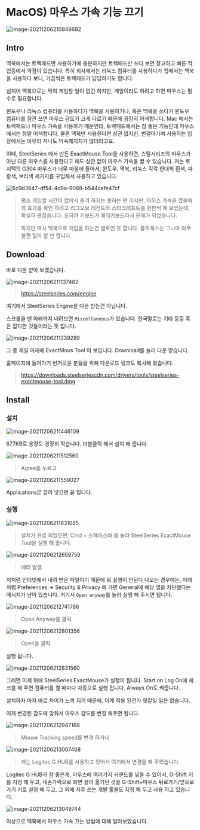 # MacOS) 마우스 가속 기능 끄기

![image-20211206210849682](https://raw.githubusercontent.com/Shane-Park/markdownBlog/master/OS/mac/tips/exactMouseTool.assets/image-20211206210849682.webp)

## Intro

맥북에서는 트랙패드면 사용하기에 충분하지만 트랙패드만 쓰다 보면 정교하고 빠른 작업등에서 약점이 있습니다. 특히 회사에서는 리눅스 컴퓨터를 사용하다가 집에서는 맥북을 사용하다 보니, 가끔씩은 트랙패드가 답답하기도 합니다. 

심지어 맥북으로는 딱히 게임할 일이 없긴 하지만, 게임이라도 하려고 하면 마우스는 필수로 필요합니다.

윈도우나 리눅스 컴퓨터를 사용하다가 맥북을 사용하거나, 혹은 맥북을 쓰다가 윈도우 컴퓨터를 잠깐 쓰면 마우스 감도가 크게 다르기 때문에 굉장히 어색합니다. Mac 에서는 트랙패드나 마우스 가속을 사용하기 때문인데, 트랙패드에서는 참 좋은 기능인데 마우스에서는 정말 어색합니다. 물론 맥북만 사용한다면 상관 없지만, 번갈아가며 사용하는 입장에서는 아무리 지나도 익숙해지지가 않더라고요.

이때, SteelSeries 에서 만든 ExactMouse Tool을 사용하면, 스틸시리즈의 마우스가 아닌 다른 마우스를 사용한다고 해도 상관 없이 마우스 가속을 끌 수 있습니다. 저는 로지택의 G304 마우스가 너무 마음에 들어서, 윈도우, 맥북, 리눅스 각각 한대씩 흰색, 파랑색, 보라색 세가지를 구입해서 사용하고 있습니다.

![6c9d3647-df54-4d8a-9088-b544cefe47cf](https://raw.githubusercontent.com/Shane-Park/markdownBlog/master/OS/mac/tips/exactMouseTool.assets/6c9d3647-df54-4d8a-9088-b544cefe47cf.webp)

> 평소 게임할 시간이 없어서 즐겨 하지는 못하는 편 이지만, 마우스 가속을 껐을때의 효과를 확인 하려고 리그오브 레전드와 스타크래프트를 한판씩 해 보았는데, 확실히 괜찮습니다. 오히려 키보드가  매직키보드라서 문제가 되었습니다.
>
> 하지만 역시 맥북으로 게임을 하는건 별로인 듯 합니다. 롤토체스는 그나마 아무불편 없이 할 만 합니다.

## Download

바로 다운 받아 보겠습니다.

![image-20211206211137482](https://raw.githubusercontent.com/Shane-Park/markdownBlog/master/OS/mac/tips/exactMouseTool.assets/image-20211206211137482.webp)

>  https://steelseries.com/engine

여기에서 SteelSeries Engine을 다운 받는건 아닙니다. 

스크롤을 맨 아래까지 내려보면 `Miscellaneous`가 있습니다. 한국말로는 기타 등등 혹은 잡다한 것들이라는 뜻 입니다.

![image-20211206211239289](https://raw.githubusercontent.com/Shane-Park/markdownBlog/master/OS/mac/tips/exactMouseTool.assets/image-20211206211239289.webp)

그 중 제일 아래에 ExactMous Tool 이 보입니다. Download를 눌러 다운 받습니다.

홈페이지에 들어가기 번거로운 분들을 위해 다운로드 링크도 복사해 왔습니다.

> https://downloads.steelseriescdn.com/drivers/tools/steelseries-exactmouse-tool.dmg

## Install

### 설치

![image-20211206211446109](https://raw.githubusercontent.com/Shane-Park/markdownBlog/master/OS/mac/tips/exactMouseTool.assets/image-20211206211446109.webp)

677KB로 용량도 굉장히 작습니다. 더블클릭 해서 설치 해 줍니다.

![image-20211206211512560](https://raw.githubusercontent.com/Shane-Park/markdownBlog/master/OS/mac/tips/exactMouseTool.assets/image-20211206211512560.webp)

> Agree를 누르고

![image-20211206211559027](https://raw.githubusercontent.com/Shane-Park/markdownBlog/master/OS/mac/tips/exactMouseTool.assets/image-20211206211559027.webp)

Applications로 끌어 넣으면 끝 입니다.

### 실행

![image-20211206211631085](https://raw.githubusercontent.com/Shane-Park/markdownBlog/master/OS/mac/tips/exactMouseTool.assets/image-20211206211631085.webp)

> 설치가 완료 되었으면, Cmd + 스페이스바 를 눌러 SteelSeries ExactMouse Tool을 실행 해 줍니다.

![image-20211206212659759](https://raw.githubusercontent.com/Shane-Park/markdownBlog/master/OS/mac/tips/exactMouseTool.assets/image-20211206212659759.webp)

> 에러 발생.

저처럼 인터넷에서 내려 받은 파일이기 때문에 뭐 실행이 안된다 나오는 경우에는, 아래처럼 Preferences -> Security & Privacy 에 가면 General에 해당 앱을 차단했다는 메시지가 남아 있습니다. 거기서 `Open anyway`를 눌러 실행 해 주시면 됩니다.

![image-20211206212741766](https://raw.githubusercontent.com/Shane-Park/markdownBlog/master/OS/mac/tips/exactMouseTool.assets/image-20211206212741766.webp)

> Open Anyway를 클릭

![image-20211206212801356](https://raw.githubusercontent.com/Shane-Park/markdownBlog/master/OS/mac/tips/exactMouseTool.assets/image-20211206212801356.webp)

> Open을 클릭

실행 됩니다.

![image-20211206212831560](https://raw.githubusercontent.com/Shane-Park/markdownBlog/master/OS/mac/tips/exactMouseTool.assets/image-20211206212831560.webp)

그러면 이제 위에 SteelSeries ExactMouse가 실행이 됩니다. Start on Log On에 체크를 해 주면 컴퓨터를 켤 때마다 자동으로 실행 됩니다. Always On도 켜줍니다.

설치하자 마자 바로 차이가 느껴 지기 때문에, 이게 적용 된건가 헷갈일 일은 없습니다.

이제 변경된 감도에 맞춰서 마우스 감도를 변경 해주면 됩니다.

![image-20211206212947168](https://raw.githubusercontent.com/Shane-Park/markdownBlog/master/OS/mac/tips/exactMouseTool.assets/image-20211206212947168.webp)

> Mouse Tracking speed를 변경 하거나

![image-20211206213007468](https://raw.githubusercontent.com/Shane-Park/markdownBlog/master/OS/mac/tips/exactMouseTool.assets/image-20211206213007468.webp)

> 저는 Logitec G HUB를 사용하고 있어서 여기에서 변경을 해 주었습니다.

Logitec G HUB가 참 좋은게, 마우스에 여러가지 커맨드를 넣을 수 있어서, G-Shift 키를 지정 해 두고, 네손가락으로 화면 끌어 옮기던 것을 G-Shift+마우스 뒤로가기/앞으로 가기 키로 설정 해 두고, 그 외에 자주 쓰는 개발 툴들도 지정 해 두고 사용 하고 있습니다.

![image-20211206213049744](https://raw.githubusercontent.com/Shane-Park/markdownBlog/master/OS/mac/tips/exactMouseTool.assets/image-20211206213049744.webp)

이상으로 맥북에서 마우스 가속 끄는 방법에 대해 알아보았습니다.